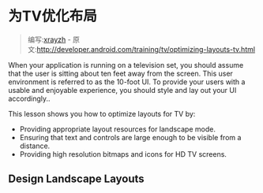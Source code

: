 # 为TV优化布局

> 编写:[xrayzh](https://github.com/xrayzh) - 原文:<http://developer.android.com/training/tv/optimizing-layouts-tv.html>

When your application is running on a television set, you should assume that the user is sitting about ten feet away from the screen. This user environment is referred to as the 10-foot UI. To provide your users with a usable and enjoyable experience, you should style and lay out your UI accordingly..

This lesson shows you how to optimize layouts for TV by:

* Providing appropriate layout resources for landscape mode.
* Ensuring that text and controls are large enough to be visible from a distance.
* Providing high resolution bitmaps and icons for HD TV screens.

## Design Landscape Layouts


